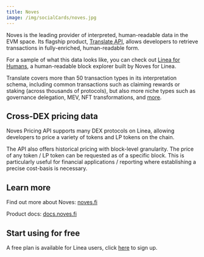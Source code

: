 ```yaml
---
title: Noves
image: /img/socialCards/noves.jpg
---
```


Noves is the leading provider of interpreted, human-readable data in the EVM space. Its flagship product, [Translate API](https://docs.noves.fi/reference/introduction), allows developers to retrieve transactions in fully-enriched, human-readable form.

For a sample of what this data looks like, you can check out [Linea for Humans](https://linea.forhumans.app), a human-readable block explorer built by Noves for Linea.

Translate covers more than 50 transaction types in its interpretation schema, including common transactions such as claiming rewards or staking (across thousands of protocols), but also more niche types such as governance delegation, MEV, NFT transformations, and [more](https://docs.noves.fi/reference/token).

## Cross-DEX pricing data

Noves Pricing API supports many DEX protocols on Linea, allowing developers to price a variety of tokens and LP tokens on the chain.

The API also offers historical pricing with block-level granularity. The price of any token / LP token can be requested as of a specific block. This is particularly useful for financial applications / reporting where establishing a precise cost-basis is necessary.

## Learn more

Find out more about Noves: [noves.fi](https://noves.fi)

Product docs: [docs.noves.fi](https://docs.noves.fi)

## Start using for free

A free plan is available for Linea users, click [here](https://noves.fi/pricing) to sign up.
